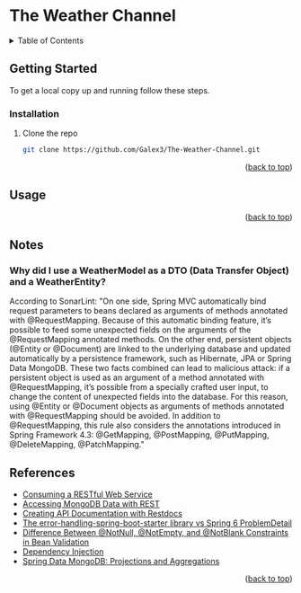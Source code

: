 <a name="readme-top"></a>

# The Weather Channel

<!-- TABLE OF CONTENTS -->
<details>
  <summary>Table of Contents</summary>
  <ol>
    <li>
      <a href="#getting-started">Getting Started</a>
      <ul>
        <li><a href="#installation">Installation</a></li>
      </ul>
    </li>
    <li><a href="#usage">Usage</a></li>
    <li><a href="#references">References</a></li>
  </ol>
</details>



<!-- GETTING STARTED -->
## Getting Started

To get a local copy up and running follow these steps.

### Installation

1. Clone the repo
   ```sh
   git clone https://github.com/Galex3/The-Weather-Channel.git
   ```

<p align="right">(<a href="#readme-top">back to top</a>)</p>



<!-- USAGE EXAMPLES -->
## Usage

<p align="right">(<a href="#readme-top">back to top</a>)</p>



## Notes

### Why did I use a WeatherModel as a DTO (Data Transfer Object) and a WeatherEntity?
According to SonarLint: "On one side, Spring MVC automatically bind request parameters to beans declared as arguments of methods annotated with @RequestMapping. Because of this automatic binding feature, it’s possible to feed some unexpected fields on the arguments of the @RequestMapping annotated methods.
On the other end, persistent objects (@Entity or @Document) are linked to the underlying database and updated automatically by a persistence framework, such as Hibernate, JPA or Spring Data MongoDB.
These two facts combined can lead to malicious attack: if a persistent object is used as an argument of a method annotated with @RequestMapping, it’s possible from a specially crafted user input, to change the content of unexpected fields into the database.
For this reason, using @Entity or @Document objects as arguments of methods annotated with @RequestMapping should be avoided.
In addition to @RequestMapping, this rule also considers the annotations introduced in Spring Framework 4.3: @GetMapping, @PostMapping, @PutMapping, @DeleteMapping, @PatchMapping."



<!-- References -->
## References

* [Consuming a RESTful Web Service](https://spring.io/guides/gs/consuming-rest)
* [Accessing MongoDB Data with REST](https://spring.io/guides/gs/accessing-mongodb-data-rest)
* [Creating API Documentation with Restdocs](https://spring.io/guides/gs/testing-restdocs/)
* [The error-handling-spring-boot-starter library vs Spring 6 ProblemDetail](https://www.wimdeblauwe.com/blog/2022/12/01/the-error-handling-spring-boot-starter-library-vs-spring-6-problemdetail/)
* [Difference Between @NotNull, @NotEmpty, and @NotBlank Constraints in Bean Validation](https://www.baeldung.com/java-bean-validation-not-null-empty-blank)
* [Dependency Injection](https://docs.spring.io/spring-framework/reference/6.1-SNAPSHOT/core/beans/dependencies/factory-collaborators.html)
* [Spring Data MongoDB: Projections and Aggregations](https://www.baeldung.com/spring-data-mongodb-projections-aggregations)

<p align="right">(<a href="#readme-top">back to top</a>)</p>
